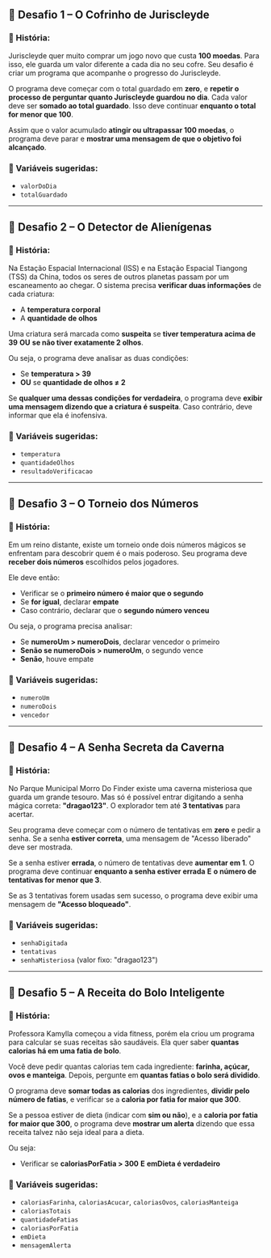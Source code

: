 ## 🧠 Desafio 1 – **O Cofrinho de Juriscleyde**

### 📝 História:
Juriscleyde quer muito comprar um jogo novo que custa **100 moedas**. Para isso, ele guarda um valor diferente a cada dia no seu cofre. Seu desafio é criar um programa que acompanhe o progresso do Juriscleyde.

O programa deve começar com o total guardado em **zero**, e **repetir o processo de perguntar quanto Juriscleyde  guardou no dia**. Cada valor deve ser **somado ao total guardado**. Isso deve continuar **enquanto o total for menor que 100**.

Assim que o valor acumulado **atingir ou ultrapassar 100 moedas**, o programa deve parar e **mostrar uma mensagem de que o objetivo foi alcançado**.

### 🧩 Variáveis sugeridas:
- `valorDoDia`
- `totalGuardado`

---

## 🧠 Desafio 2 – **O Detector de Alienígenas**

### 📝 História:
Na Estação Espacial Internacional (ISS) e na Estação Espacial Tiangong (TSS) da China, todos os seres de outros planetas passam por um escaneamento ao chegar. O sistema precisa **verificar duas informações** de cada criatura:
- A **temperatura corporal**
- A **quantidade de olhos**

Uma criatura será marcada como **suspeita** se **tiver temperatura acima de 39** **OU** **se não tiver exatamente 2 olhos**.

Ou seja, o programa deve analisar as duas condições:
- Se **temperatura > 39**
- **OU** se **quantidade de olhos ≠ 2**

Se **qualquer uma dessas condições for verdadeira**, o programa deve **exibir uma mensagem dizendo que a criatura é suspeita**. Caso contrário, deve informar que ela é inofensiva.

### 🧩 Variáveis sugeridas:
- `temperatura`
- `quantidadeOlhos`
- `resultadoVerificacao`

---

## 🧠 Desafio 3 – **O Torneio dos Números**

### 📝 História:
Em um reino distante, existe um torneio onde dois números mágicos se enfrentam para descobrir quem é o mais poderoso. Seu programa deve **receber dois números** escolhidos pelos jogadores.

Ele deve então:
- Verificar se o **primeiro número é maior que o segundo**
- Se **for igual**, declarar **empate**
- Caso contrário, declarar que o **segundo número venceu**

Ou seja, o programa precisa analisar:
- Se **numeroUm > numeroDois**, declarar vencedor o primeiro
- **Senão se numeroDois > numeroUm**, o segundo vence
- **Senão**, houve empate

### 🧩 Variáveis sugeridas:
- `numeroUm`
- `numeroDois`
- `vencedor`

---

## 🧠 Desafio 4 – **A Senha Secreta da Caverna**

### 📝 História:
No Parque Municipal Morro Do Finder existe uma caverna misteriosa que guarda um grande tesouro. Mas só é possível entrar digitando a senha mágica correta: **"dragao123"**. O explorador tem até **3 tentativas** para acertar.

Seu programa deve começar com o número de tentativas em **zero** e pedir a senha. Se a senha **estiver correta**, uma mensagem de "Acesso liberado" deve ser mostrada.

Se a senha estiver **errada**, o número de tentativas deve **aumentar em 1**. O programa deve continuar **enquanto a senha estiver errada** **E** **o número de tentativas for menor que 3**.

Se as 3 tentativas forem usadas sem sucesso, o programa deve exibir uma mensagem de **"Acesso bloqueado"**.

### 🧩 Variáveis sugeridas:
- `senhaDigitada`
- `tentativas`
- `senhaMisteriosa` (valor fixo: "dragao123")

---

## 🧠 Desafio 5 – **A Receita do Bolo Inteligente**

### 📝 História:
Professora Kamylla começou a vida fitness, porém ela criou um programa para calcular se suas receitas são saudáveis. Ela quer saber **quantas calorias há em uma fatia de bolo**.

Você deve pedir quantas calorias tem cada ingrediente: **farinha, açúcar, ovos e manteiga**. Depois, pergunte em **quantas fatias o bolo será dividido**.

O programa deve **somar todas as calorias** dos ingredientes, **dividir pelo número de fatias**, e verificar se a **caloria por fatia for maior que 300**.

Se a pessoa estiver de dieta (indicar com **sim ou não**), e a **caloria por fatia for maior que 300**, o programa deve **mostrar um alerta** dizendo que essa receita talvez não seja ideal para a dieta.

Ou seja:
- Verificar se **caloriasPorFatia > 300** **E** **emDieta é verdadeiro**

### 🧩 Variáveis sugeridas:
- `caloriasFarinha`, `caloriasAcucar`, `caloriasOvos`, `caloriasManteiga`
- `caloriasTotais`
- `quantidadeFatias`
- `caloriasPorFatia`
- `emDieta`
- `mensagemAlerta`

